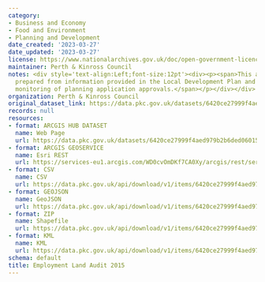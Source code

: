 ```yaml
---
category:
- Business and Economy
- Food and Environment
- Planning and Development
date_created: '2023-03-27'
date_updated: '2023-03-27'
license: https://www.nationalarchives.gov.uk/doc/open-government-licence/version/3/
maintainer: Perth & Kinross Council
notes: <div style='text-align:Left;font-size:12pt'><div><p><span>This audit has been
  prepared from information provided in the Local Development Plan and through the
  monitoring of planning application approvals.</span></p></div></div>
organization: Perth & Kinross Council
original_dataset_link: https://data.pkc.gov.uk/datasets/6420ce27999f4aed979b2b6ded060158_6
records: null
resources:
- format: ARCGIS HUB DATASET
  name: Web Page
  url: https://data.pkc.gov.uk/datasets/6420ce27999f4aed979b2b6ded060158_6
- format: ARCGIS GEOSERVICE
  name: Esri REST
  url: https://services-eu1.arcgis.com/WD0cvOmDKf7CA0Xy/arcgis/rest/services/Employment_Land_Audit_2015/FeatureServer/6
- format: CSV
  name: CSV
  url: https://data.pkc.gov.uk/api/download/v1/items/6420ce27999f4aed979b2b6ded060158/csv?layers=6
- format: GEOJSON
  name: GeoJSON
  url: https://data.pkc.gov.uk/api/download/v1/items/6420ce27999f4aed979b2b6ded060158/geojson?layers=6
- format: ZIP
  name: Shapefile
  url: https://data.pkc.gov.uk/api/download/v1/items/6420ce27999f4aed979b2b6ded060158/shapefile?layers=6
- format: KML
  name: KML
  url: https://data.pkc.gov.uk/api/download/v1/items/6420ce27999f4aed979b2b6ded060158/kml?layers=6
schema: default
title: Employment Land Audit 2015
---
```

